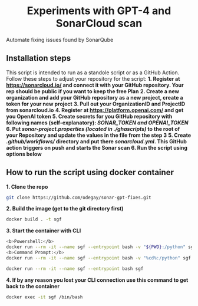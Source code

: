 <div align="center">
  <h1>Experiments with GPT-4 and SonarCloud scan</h1>
</div>
<div>
  Automate fixing issues found by SonarQube
</div>

## Installation steps
This script is intended to run as a standole script or as a GitHub Action.
Follow these steps to adjust your repository for the script:
<b>1. Register at https://sonarcloud.io/ and connect it with your GitHub repository. Your rep should be public if you want to keep the free Plan</b>
<b>2. Create a new organization and add your GitHub repository as a new project, create a token for your new project</b>
<b>3. Pull out your OrganizationID and ProjectID from sonarcloud.io</b>
<b>4. Register at https://platform.openai.com/ and get you OpenAI token</b>
<b>5. Create secrets for you GitHub repository with following names (self-explanatory): <i>SONAR_TOKEN</i> <i>and OPENAI_TOKEN</i></b>
<b>6. Put <i>sonar-project.properties (located in ./ghascripts)</i> to the root of your Repository and update the values in the file from the step 3</b>
<b>5. Create <i>.github/workflows/</i> directory and put there <i>sonarcloud.yml</i>. This GitHub action triggers on push and starts the Sonar scan </b>
<b>6. Run the script using options below</b>

## How to run the script using docker container
<b>1. Clone the repo </b>
```sh
git clone https://github.com/odegay/sonar-gpt-fixes.git
```
<b>2. Build the image (get to the git directory first) </b>
```sh
docker build . -t sgf
```
<b>3. Start the container with CLI </b>
```sh
<b>Powershell:</b>
docker run --rm -it --name sgf --entrypoint bash -v "${PWD}:/python" sgf
<b>Command Prompt:</b>
docker run --rm -it --name sgf --entrypoint bash -v "%cd%:/python" sgf

docker run --rm -it --name sgf --entrypoint bash sgf
```
<b>4. If by any reason you lost your CLI connection use this command to get back to the container</b>
```sh
docker exec -it sgf /bin/bash
```